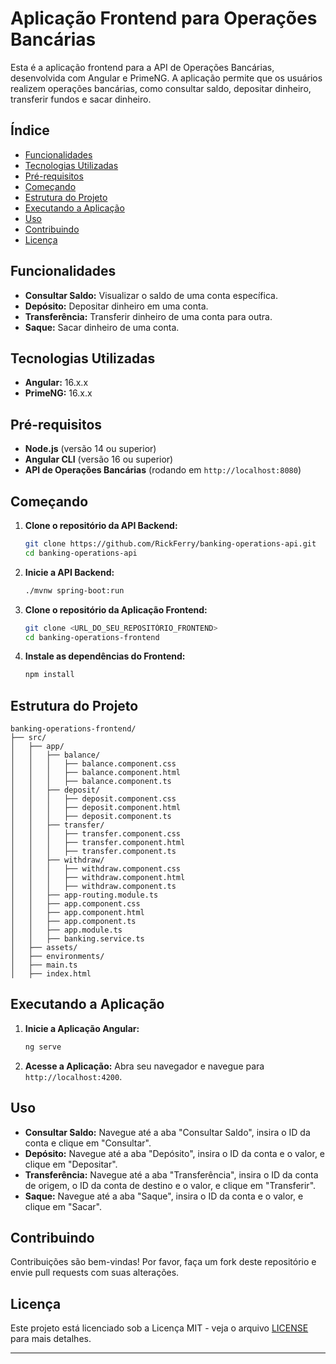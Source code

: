 # Aplicação Frontend para Operações Bancárias

Esta é a aplicação frontend para a API de Operações Bancárias, desenvolvida com Angular e PrimeNG. A aplicação permite que os usuários realizem operações bancárias, como consultar saldo, depositar dinheiro, transferir fundos e sacar dinheiro.

## Índice
- [Funcionalidades](#funcionalidades)
- [Tecnologias Utilizadas](#tecnologias-utilizadas)
- [Pré-requisitos](#pré-requisitos)
- [Começando](#começando)
- [Estrutura do Projeto](#estrutura-do-projeto)
- [Executando a Aplicação](#executando-a-aplicação)
- [Uso](#uso)
- [Contribuindo](#contribuindo)
- [Licença](#licença)

## Funcionalidades

- **Consultar Saldo:** Visualizar o saldo de uma conta específica.
- **Depósito:** Depositar dinheiro em uma conta.
- **Transferência:** Transferir dinheiro de uma conta para outra.
- **Saque:** Sacar dinheiro de uma conta.

## Tecnologias Utilizadas

- **Angular:** 16.x.x
- **PrimeNG:** 16.x.x

## Pré-requisitos

- **Node.js** (versão 14 ou superior)
- **Angular CLI** (versão 16 ou superior)
- **API de Operações Bancárias** (rodando em `http://localhost:8080`)

## Começando

1. **Clone o repositório da API Backend:**
   ```bash
   git clone https://github.com/RickFerry/banking-operations-api.git
   cd banking-operations-api
   ```

2. **Inicie a API Backend:**
   ```bash
   ./mvnw spring-boot:run
   ```

3. **Clone o repositório da Aplicação Frontend:**
   ```bash
   git clone <URL_DO_SEU_REPOSITÓRIO_FRONTEND>
   cd banking-operations-frontend
   ```

4. **Instale as dependências do Frontend:**
   ```bash
   npm install
   ```

## Estrutura do Projeto

```
banking-operations-frontend/
├── src/
│   ├── app/
│   │   ├── balance/
│   │   │   ├── balance.component.css
│   │   │   ├── balance.component.html
│   │   │   ├── balance.component.ts
│   │   ├── deposit/
│   │   │   ├── deposit.component.css
│   │   │   ├── deposit.component.html
│   │   │   ├── deposit.component.ts
│   │   ├── transfer/
│   │   │   ├── transfer.component.css
│   │   │   ├── transfer.component.html
│   │   │   ├── transfer.component.ts
│   │   ├── withdraw/
│   │   │   ├── withdraw.component.css
│   │   │   ├── withdraw.component.html
│   │   │   ├── withdraw.component.ts
│   │   ├── app-routing.module.ts
│   │   ├── app.component.css
│   │   ├── app.component.html
│   │   ├── app.component.ts
│   │   ├── app.module.ts
│   │   ├── banking.service.ts
│   ├── assets/
│   ├── environments/
│   ├── main.ts
│   ├── index.html
```

## Executando a Aplicação

1. **Inicie a Aplicação Angular:**
   ```bash
   ng serve
   ```

2. **Acesse a Aplicação:**
   Abra seu navegador e navegue para `http://localhost:4200`.

## Uso

- **Consultar Saldo:** Navegue até a aba "Consultar Saldo", insira o ID da conta e clique em "Consultar".
- **Depósito:** Navegue até a aba "Depósito", insira o ID da conta e o valor, e clique em "Depositar".
- **Transferência:** Navegue até a aba "Transferência", insira o ID da conta de origem, o ID da conta de destino e o valor, e clique em "Transferir".
- **Saque:** Navegue até a aba "Saque", insira o ID da conta e o valor, e clique em "Sacar".

## Contribuindo

Contribuições são bem-vindas! Por favor, faça um fork deste repositório e envie pull requests com suas alterações.

## Licença

Este projeto está licenciado sob a Licença MIT - veja o arquivo [LICENSE](LICENSE) para mais detalhes.

---
